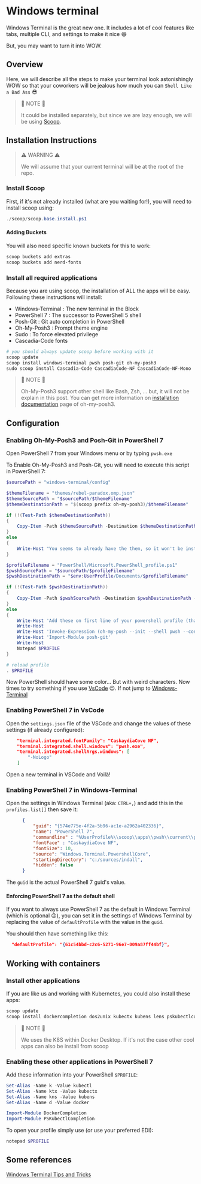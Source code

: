 # Windows terminal

Windows Terminal is the great new one. It includes a lot of cool features like tabs, multiple CLI, and settings to make it nice :smile:

But, you may want to turn it into WOW.

## Overview

Here, we will describe all the steps to make your terminal look astonishingly WOW so that your coworkers will be jealous how much you can `Shell Like a Bad Ass` :sunglasses:

> :memo: NOTE :memo:
>
> It could be installed separately, but since we are lazy enough, we will be using [Scoop](../scoop/README.md).

## Installation Instructions

> :warning: WARNING :warning:
>
> We will assume that your current terminal will be at the root of the repo.

### Install Scoop

First, if it's not already installed (what are you waiting for!), you will need to install scoop using:

```powershell
./scoop/scoop.base.install.ps1
```

#### Adding Buckets

You will also need specific known buckets for this to work:

```powershell
scoop buckets add extras
scoop buckets add nerd-fonts
```

### Install all required applications

Because you are using scoop, the installation of ALL the apps will be easy. Following these instructions will install:

- Windows-Terminal : The new terminal in the Block
- PowerShell 7 : The successor to PowerShell 5 shell
- Posh-Git : Git auto completion in PowerShell
- Oh-My-Posh3 : Prompt theme engine
- Sudo : To force elevated privilege
- Cascadia-Code fonts

```powershell
# you should always update scoop before working with it
scoop update
scoop install windows-terminal pwsh posh-git oh-my-posh3
sudo scoop install Cascadia-Code CascadiaCode-NF CascadiaCode-NF-Mono
```

> :memo: NOTE :memo:
>
> Oh-My-Posh3 support other shell like Bash, Zsh, ... but, it will not be explain in this post. You can get more information on [installation documentation](https://ohmyposh.dev/docs/installation) page of oh-my-posh3.

## Configuration

### Enabling Oh-My-Posh3 and Posh-Git in PowerShell 7

Open PowerShell 7 from your Windows menu or by typing `pwsh.exe`

To Enable Oh-My-Posh3 and Posh-Git, you will need to execute this script in PowerShell 7:

```powershell
$sourcePath = "windows-terminal/config"

$themeFilename = "themes/rebel-paradox.omp.json"
$themeSourcePath = "$sourcePath/$themeFilename"
$themeDestinationPath = "$(scoop prefix oh-my-posh3)/$themeFilename"

if (!(Test-Path $themeDestinationPath))
{
    Copy-Item -Path $themeSourcePath -Destination $themeDestinationPath -Force -Recurse
}
else
{
    Write-Host "You seems to already have the them, so it won't be installed"
}

$profileFilename = "PowerShell/Microsoft.PowerShell_profile.ps1"
$pwshSourcePath = "$sourcePath/$profileFilename"
$pwshDestinationPath = "$env:UserProfile/Documents/$profileFilename"

if (!(Test-Path $pwshDestinationPath))
{
    Copy-Item -Path $pwshSourcePath -Destination $pwshDestinationPath -Force -Recurse
}
else
{
    Write-Host 'Add these on first line of your powershell profile (that will open):'
    Write-Host
    Write-Host 'Invoke-Expression (oh-my-posh --init --shell pwsh --config "$(scoop prefix oh-my-posh3)/themes/rebel-paradox.omp.json")'
    Write-Host 'Import-Module posh-git'
    Write-Host
    Notepad $PROFILE
}

# reload profile
. $PROFILE
```

Now PowerShell should have some color... But with weird characters. Now times to try something if you use [VsCode](#enabling-powershell-7-in-vscode) :wink:. If not jump to [Windows-Terminal](#enabling-powershell-7-in-windows-terminal)

### Enabling PowerShell 7 in VsCode

Open the `settings.json` file of the VSCode and change the values of these settings (if already configured):

```json
    "terminal.integrated.fontFamily": "CaskaydiaCove NF",
    "terminal.integrated.shell.windows": "pwsh.exe",
    "terminal.integrated.shellArgs.windows": [
        "-NoLogo"
    ]
```

Open a new terminal in VSCode and Voilà!

### Enabling PowerShell 7 in Windows-Terminal

Open the settings in Windows Terminal (aka: `CTRL+,`) and add this in the `profiles.list[]` then save it:

```json
      {
          "guid": "{574e775e-4f2a-5b96-ac1e-a2962a402336}",
          "name": "PowerShell 7",
          "commandline" : "%UserProfile%\\scoop\\apps\\pwsh\\current\\pwsh.exe",
          "fontFace" : "CaskaydiaCove NF",
          "fontSize": 10,
          "source": "Windows.Terminal.PowershellCore",
          "startingDirectory": "c:/sources/indall",
          "hidden": false
      }
```

The `guid` is the actual PowerShell 7 guid's value.

#### Enforcing PowerShell 7 as the default shell

If you want to always use PowerShell 7 as the default in Windows Terminal (which is optional :wink:), you can set it in the settings of Windows Terminal by replacing the value of `defaultProfile` with the value in the `guid`.

You should then have something like this:

```json
  "defaultProfile": "{61c54bbd-c2c6-5271-96e7-009a87ff44bf}",
```

## Working with containers

### Install other applications

If you are like us and working with Kubernetes, you could also install these apps:

```powershell
scoop update
scoop install dockercompletion dos2unix kubectx kubens lens pskubectlcompletion rke
```

> :memo: NOTE :memo:
>
> We uses the K8S within Docker Desktop. If it's not the case other cool apps can also be install from scoop

### Enabling these other applications in PowerShell 7

Add these information into your PowerShell `$PROFILE`:

```powershell
Set-Alias -Name k -Value kubectl
Set-Alias -Name ktx -Value kubectx
Set-Alias -Name kns -Value kubens
Set-Alias -Name d -Value docker

Import-Module DockerCompletion
Import-Module PSKubectlCompletion
```

To open your profile simply use (or use your preferred EDI):

```powershell
notepad $PROFILE
```

## Some references

[Windows Terminal Tips and Tricks](https://devblogs.microsoft.com/commandline/windows-terminal-tips-and-tricks/)
